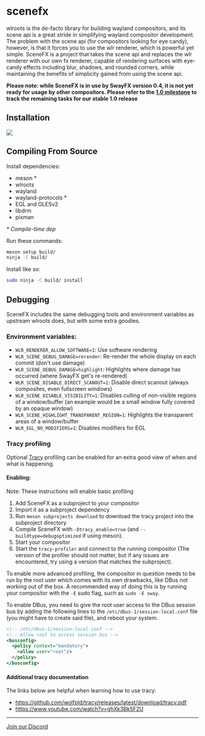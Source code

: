 # scenefx

wlroots is the de-facto library for building wayland compositors, and its scene api is a great stride in simplifying wayland compositor development. The problem with the scene api (for compositors looking for eye candy), however, is that it forces you to use the wlr renderer, which is powerful yet simple. SceneFX is a project that takes the scene api and replaces the wlr renderer with our own fx renderer, capable of rendering surfaces with eye-candy effects including blur, shadows, and rounded corners, while maintaining the benefits of simplicity gained from using the scene api.

**Please note: while SceneFX is in use by SwayFX version 0.4, it is not yet ready for usage by other compositors. Please refer to the [1.0 milestone](https://github.com/wlrfx/scenefx/milestone/2) to track the remaining tasks for our stable 1.0 release**

## Installation
<a href="https://repology.org/project/scenefx/versions"><img src="https://repology.org/badge/vertical-allrepos/scenefx.svg"/></a>


## Compiling From Source
Install dependencies:
* meson \*
* wlroots
* wayland
* wayland-protocols \*
* EGL and GLESv2
* libdrm
* pixman

_\* Compile-time dep_

Run these commands:
```sh
meson setup build/
ninja -C build/
```

Install like so:
```sh
sudo ninja -C build/ install
```

## Debugging

SceneFX includes the same debugging tools and environment variables as upstream wlroots does, but with some extra goodies.

### Environment variables:

- `WLR_RENDERER_ALLOW_SOFTWARE=1`: Use software rendering
- `WLR_SCENE_DEBUG_DAMAGE=rerender`: Re-render the whole display on each commit (don't use damage)
- `WLR_SCENE_DEBUG_DAMAGE=highlight`: Highlights where damage has occurred (where SwayFX get's re-rendered)
- `WLR_SCENE_DISABLE_DIRECT_SCANOUT=1`: Disable direct scanout (always composites, even fullscreen windows)
- `WLR_SCENE_DISABLE_VISIBILITY=1`: Disables culling of non-visible regions of a window/buffer (an example would be a small window fully covered by an opaque window)
- `WLR_SCENE_HIGHLIGHT_TRANSPARENT_REGION=1`: Highlights the transparent areas of a window/buffer
- `WLR_EGL_NO_MODIFIERS=1`: Disables modifiers for EGL

### Tracy profiling

Optional [Tracy](https://github.com/wolfpld/tracy) profiling can be enabled for an extra good view of when and what is happening.

#### Enabling:

Note: These instructions will enable basic profiling

1. Add SceneFX as a subproject to your compositor
2. Import it as a subproject dependency
3. Run `meson subprojects download` to download the tracy project into the subproject directory
4. Compile SceneFX with `-Dtracy_enable=true` (and `--buildtype=debugoptimized` if using meson).
5. Start your compositor
6. Start the `tracy-profiler` and connect to the running compositor (The version of the profiler should not matter, but if any issues are encountered, try using a version that matches the subproject).

To enable more advanced profiling, the compositor in question needs to be run by the root user which comes with its own drawbacks, like DBus not working out of the box. A recommended way of doing this is by running your compositor with the `-E` sudo flag, such as `sudo -E sway`.

To enable DBus, you need to give the root user access to the DBus session bus by adding the following lines to the `/etc/dbus-1/session-local.conf` file (you might have to create said file), and reboot your system.

```xml
<!-- /etc/dbus-1/session-local.conf -->
<!-- Allow root to access session bus -->
<busconfig>
  <policy context="mandatory">
    <allow user="root"/>
  </policy>
</busconfig>
```

#### Additional tracy documentation

The links below are helpful when learning how to use tracy:

- https://github.com/wolfpld/tracy/releases/latest/download/tracy.pdf
- https://www.youtube.com/watch?v=ghXk3Bk5F2U

---
[Join our Discord](https://discord.gg/qsSx397rkh)
